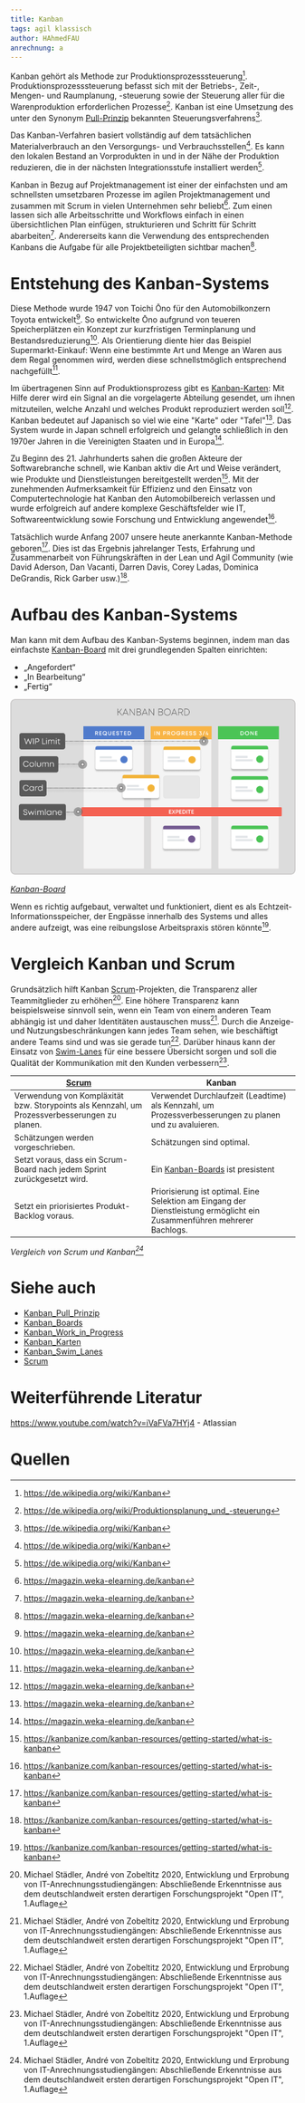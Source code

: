 ```yaml
---
title: Kanban
tags: agil klassisch
author: HAhmedFAU
anrechnung: a
---
```


Kanban gehört als Methode zur Produktionsprozesssteuerung[^1]. Produktionsprozesssteuerung befasst sich mit der Betriebs-, Zeit-, Mengen- und Raumplanung, -steuerung sowie der Steuerung aller für die Warenproduktion erforderlichen Prozesse[^2].
Kanban ist eine Umsetzung des unter den Synonym [Pull-Prinzip](Kanban_Pull_Prinzip.md) bekannten Steuerungsverfahrens[^1].

Das Kanban-Verfahren basiert vollständig auf dem tatsächlichen Materialverbrauch an den Versorgungs- und
Verbrauchsstellen[^1]. Es kann den lokalen Bestand an Vorprodukten in und in der Nähe der Produktion reduzieren, 
die in der nächsten Integrationsstufe installiert werden[^1].

Kanban in Bezug auf Projektmanagement ist einer der einfachsten und am schnellsten umsetzbaren Prozesse im agilen Projektmanagement und zusammen mit Scrum in vielen Unternehmen sehr beliebt[^3]. Zum einen lassen sich alle Arbeitsschritte und Workflows einfach in einen übersichtlichen Plan einfügen, strukturieren und Schritt für Schritt abarbeiten[^3]. Andererseits kann die Verwendung des entsprechenden Kanbans die Aufgabe für alle Projektbeteiligten sichtbar machen[^3].

# Entstehung des Kanban-Systems

Diese Methode wurde 1947 von Toichi Ōno für den Automobilkonzern Toyota entwickelt[^3]. 
So entwickelte Ōno aufgrund von teueren Speicherplätzen ein Konzept zur kurzfristigen Terminplanung und Bestandsreduzierung[^3]. 
Als Orientierung diente hier das Beispiel Supermarkt-Einkauf: Wenn eine bestimmte Art und Menge an Waren aus dem Regal genommen wird, 
werden diese schnellstmöglich entsprechend nachgefüllt[^3].

Im übertragenen Sinn auf Produktionsprozess gibt es [Kanban-Karten](Kanban_Karten.md): Mit Hilfe derer wird ein Signal an die vorgelagerte Abteilung gesendet,
um ihnen mitzuteilen, welche Anzahl und welches Produkt reproduziert werden soll[^3]. 
Kanban bedeutet auf Japanisch so viel wie eine "Karte" oder "Tafel"[^3]. 
Das System wurde in Japan schnell erfolgreich und gelangte schließlich in den 1970er Jahren in die Vereinigten Staaten und in Europa[^3].

Zu Beginn des 21. Jahrhunderts sahen die großen Akteure der Softwarebranche schnell, wie Kanban aktiv die Art und Weise verändert, wie Produkte und Dienstleistungen bereitgestellt werden[^4]. 
Mit der zunehmenden Aufmerksamkeit für Effizienz und den Einsatz von Computertechnologie hat Kanban den Automobilbereich verlassen und wurde erfolgreich auf andere komplexe Geschäftsfelder wie IT, Softwareentwicklung sowie Forschung und Entwicklung angewendet[^4]. 

Tatsächlich wurde Anfang 2007 unsere heute anerkannte Kanban-Methode geboren[^4]. Dies ist das Ergebnis jahrelanger Tests, Erfahrung und Zusammenarbeit von Führungskräften in der Lean und Agil Community (wie David Aderson, Dan Vacanti, Darren Davis, Corey Ladas, Dominica DeGrandis, Rick Garber usw.)[^4].

# Aufbau des Kanban-Systems

Man kann mit dem Aufbau des Kanban-Systems beginnen, indem man das einfachste [Kanban-Board](Kanban_Boards.md) mit drei grundlegenden Spalten einrichten:

* „Angefordert“
* „In Bearbeitung“
* „Fertig“

![Beispielabbildung](Kanban/Kanban_board-elements.png)

*[Kanban-Board](Kanban_Boards.md)*

Wenn es richtig aufgebaut, verwaltet und funktioniert, dient es als Echtzeit-Informationsspeicher, der Engpässe innerhalb des Systems und alles andere aufzeigt, 
was eine reibungslose Arbeitspraxis stören könnte[^4].

# Vergleich Kanban und Scrum

Grundsätzlich hilft Kanban [Scrum](Scrum.md)-Projekten, die Transparenz aller Teammitglieder zu erhöhen[^5]. 
Eine höhere Transparenz kann beispielsweise sinnvoll sein, wenn ein Team von einem anderen Team abhängig ist und daher Identitäten austauschen muss[^5]. 
Durch die Anzeige- und Nutzungsbeschränkungen kann jedes Team sehen, wie beschäftigt andere Teams sind und was sie gerade tun[^5]. 
Darüber hinaus kann der Einsatz von [Swim-Lanes](Kanban_Swim_Lanes.md) für eine bessere Übersicht sorgen und soll die Qualität der Kommunikation mit den Kunden verbessern[^5]. 

| [Scrum](Scrum.md)         | Kanban        |
| ------------- | ------------- |
| Verwendung von Kompläxität bzw. Storypoints als Kennzahl, um Prozessverbesserungen zu planen. | Verwendet Durchlaufzeit (Leadtime) als Kennzahl, um Prozessverbesserungen zu planen und zu avaluieren.|
| Schätzungen werden vorgeschrieben.  | Schätzungen sind optimal.|
| Setzt voraus, dass ein Scrum-Board nach jedem Sprint zurückgesetzt wird. | Ein [Kanban-Boards](Kanban_Boards.md) ist presistent|
| Setzt ein priorisiertes Produkt-Backlog voraus. | Priorisierung ist optimal. Eine Selektion am Eingang der Dienstleistung ermöglicht ein Zusammenführen mehrerer Bachlogs.|

*Vergleich von Scrum und Kanban[^5]*

# Siehe auch

* [Kanban_Pull_Prinzip](Kanban_Pull_Prinzip.md)
* [Kanban_Boards](Kanban_Boards.md)
* [Kanban_Work_in_Progress](Kanban_Work_in_Progress.md)
* [Kanban_Karten](Kanban_Karten.md)
* [Kanban_Swim_Lanes](Kanban_Swim_Lanes.md)
* [Scrum](Scrum.md)

# Weiterführende Literatur

https://www.youtube.com/watch?v=iVaFVa7HYj4 - Atlassian


# Quellen

[^1]: https://de.wikipedia.org/wiki/Kanban
[^2]: https://de.wikipedia.org/wiki/Produktionsplanung_und_-steuerung
[^3]: https://magazin.weka-elearning.de/kanban
[^4]: https://kanbanize.com/kanban-resources/getting-started/what-is-kanban
[^5]: Michael Städler, André von Zobeltitz 2020, Entwicklung und Erprobung von IT-Anrechnungsstudiengängen: Abschließende Erkenntnisse aus dem deutschlandweit ersten derartigen Forschungsprojekt "Open IT", 1.Auflage
